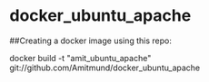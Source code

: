 # docker_ubuntu_apache

##Creating a docker image using this repo:

docker build -t "amit_ubuntu_apache" git://github.com/Amitmund/docker_ubuntu_apache
